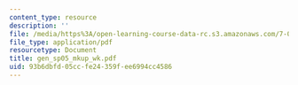 ```yaml
---
content_type: resource
description: ''
file: /media/https%3A/open-learning-course-data-rc.s3.amazonaws.com/7-02-experimental-biology-communication-spring-2005/93b6dbfd05ccfe24359fee6994cc4586_gen_sp05_mkup_wk.pdf
file_type: application/pdf
resourcetype: Document
title: gen_sp05_mkup_wk.pdf
uid: 93b6dbfd-05cc-fe24-359f-ee6994cc4586
---
```

